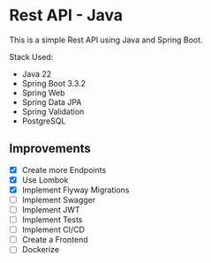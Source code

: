 # Rest API - Java
This is a simple Rest API using Java and Spring Boot.

Stack Used:
- Java 22
- Spring Boot 3.3.2
- Spring Web
- Spring Data JPA
- Spring Validation
- PostgreSQL

## Improvements
 - [X] Create more Endpoints
 - [X] Use Lombok
 - [X] Implement Flyway Migrations
 - [ ] Implement Swagger
 - [ ] Implement JWT
 - [ ] Implement Tests
 - [ ] Implement CI/CD
 - [ ] Create a Frontend
 - [ ] Dockerize
